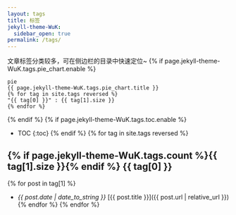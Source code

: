 ```yaml
---
layout: tags
title: 标签
jekyll-theme-WuK:
  sidebar_open: true
permalink: /tags/
---
```


文章标签分类较多，可在侧边栏的目录中快速定位~
{% if page.jekyll-theme-WuK.tags.pie_chart.enable %}

```mermaid
pie
{{ page.jekyll-theme-WuK.tags.pie_chart.title }}
{% for tag in site.tags reversed %}
"{{ tag[0] }}" : {{ tag[1].size }}
{% endfor %}
```

{% endif %}
{% if page.jekyll-theme-WuK.tags.toc.enable %}
- TOC
{:toc}
{% endif %}
{% for tag in site.tags reversed %}
## <span class="fa-layers fa-fw"><i class="fas fa-tag"></i>{% if page.jekyll-theme-WuK.tags.count %}<span class="fa-layers-counter">{{ tag[1].size }}</span>{% endif %}</span> {{ tag[0] }}

{% for post in tag[1] %}
- *{{ post.date | date_to_string }}* [{{ post.title }}]({{ post.url | relative_url }}){% endfor %}
{% endfor %}

